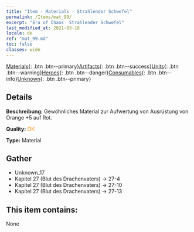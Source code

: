 ```yaml
---
title: "Item - Materials - Strahlender Schwefel"
permalink: /Items/mat_99/
excerpt: "Era of Chaos  Strahlender Schwefel"
last_modified_at: 2021-03-18
locale: de
ref: "mat_99.md"
toc: false
classes: wide
---
```

 [Materials](/de/Items/){: .btn .btn--primary}[Artifacts](/de/Items/Artifacts/){: .btn .btn--success}[Units](/de/Items/Units/){: .btn .btn--warning}[Heroes](/de/Items/Heroes/){: .btn .btn--danger}[Consumables](/de/Items/Consumables/){: .btn .btn--info}[Unknown](/de/Items/Unknown/){: .btn .btn--primary}

## Details
 **Beschreibung:** Gewöhnliches Material zur Aufwertung von Ausrüstung von Orange +5 auf Rot.

 **Quality:** <span style="color: #FF8C00">OK</span>

 **Type:** Material

## Gather

*    Unknown_17 
*    Kapitel 27 (Blut des Drachenvaters) -> 27-4 
*    Kapitel 27 (Blut des Drachenvaters) -> 27-10 
*    Kapitel 27 (Blut des Drachenvaters) -> 27-13 

## This item contains:

  None

